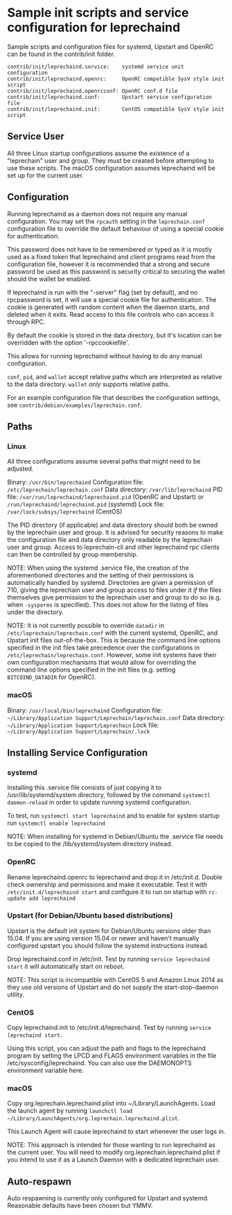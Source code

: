 Sample init scripts and service configuration for leprechaind
==========================================================

Sample scripts and configuration files for systemd, Upstart and OpenRC
can be found in the contrib/init folder.

    contrib/init/leprechaind.service:    systemd service unit configuration
    contrib/init/leprechaind.openrc:     OpenRC compatible SysV style init script
    contrib/init/leprechaind.openrcconf: OpenRC conf.d file
    contrib/init/leprechaind.conf:       Upstart service configuration file
    contrib/init/leprechaind.init:       CentOS compatible SysV style init script

Service User
---------------------------------

All three Linux startup configurations assume the existence of a "leprechain" user
and group.  They must be created before attempting to use these scripts.
The macOS configuration assumes leprechaind will be set up for the current user.

Configuration
---------------------------------

Running leprechaind as a daemon does not require any manual configuration. You may
set the `rpcauth` setting in the `leprechain.conf` configuration file to override
the default behaviour of using a special cookie for authentication.

This password does not have to be remembered or typed as it is mostly used
as a fixed token that leprechaind and client programs read from the configuration
file, however it is recommended that a strong and secure password be used
as this password is security critical to securing the wallet should the
wallet be enabled.

If leprechaind is run with the "-server" flag (set by default), and no rpcpassword is set,
it will use a special cookie file for authentication. The cookie is generated with random
content when the daemon starts, and deleted when it exits. Read access to this file
controls who can access it through RPC.

By default the cookie is stored in the data directory, but it's location can be overridden
with the option '-rpccookiefile'.

This allows for running leprechaind without having to do any manual configuration.

`conf`, `pid`, and `wallet` accept relative paths which are interpreted as
relative to the data directory. `wallet` *only* supports relative paths.

For an example configuration file that describes the configuration settings,
see `contrib/debian/examples/leprechain.conf`.

Paths
---------------------------------

### Linux

All three configurations assume several paths that might need to be adjusted.

Binary:              `/usr/bin/leprechaind`
Configuration file:  `/etc/leprechain/leprechain.conf`
Data directory:      `/var/lib/leprechaind`
PID file:            `/var/run/leprechaind/leprechaind.pid` (OpenRC and Upstart) or `/run/leprechaind/leprechaind.pid` (systemd)
Lock file:           `/var/lock/subsys/leprechaind` (CentOS)

The PID directory (if applicable) and data directory should both be owned by the
leprechain user and group. It is advised for security reasons to make the
configuration file and data directory only readable by the leprechain user and
group. Access to leprechain-cli and other leprechaind rpc clients can then be
controlled by group membership.

NOTE: When using the systemd .service file, the creation of the aforementioned
directories and the setting of their permissions is automatically handled by
systemd. Directories are given a permission of 710, giving the leprechain user and group
access to files under it _if_ the files themselves give permission to the
leprechain user and group to do so (e.g. when `-sysperms` is specified). This does not allow
for the listing of files under the directory.

NOTE: It is not currently possible to override `datadir` in
`/etc/leprechain/leprechain.conf` with the current systemd, OpenRC, and Upstart init
files out-of-the-box. This is because the command line options specified in the
init files take precedence over the configurations in
`/etc/leprechain/leprechain.conf`. However, some init systems have their own
configuration mechanisms that would allow for overriding the command line
options specified in the init files (e.g. setting `BITCOIND_DATADIR` for
OpenRC).

### macOS

Binary:              `/usr/local/bin/leprechaind`
Configuration file:  `~/Library/Application Support/Leprechain/leprechain.conf`
Data directory:      `~/Library/Application Support/Leprechain`
Lock file:           `~/Library/Application Support/Leprechain/.lock`

Installing Service Configuration
-----------------------------------

### systemd

Installing this .service file consists of just copying it to
/usr/lib/systemd/system directory, followed by the command
`systemctl daemon-reload` in order to update running systemd configuration.

To test, run `systemctl start leprechaind` and to enable for system startup run
`systemctl enable leprechaind`

NOTE: When installing for systemd in Debian/Ubuntu the .service file needs to be copied to the /lib/systemd/system directory instead.

### OpenRC

Rename leprechaind.openrc to leprechaind and drop it in /etc/init.d.  Double
check ownership and permissions and make it executable.  Test it with
`/etc/init.d/leprechaind start` and configure it to run on startup with
`rc-update add leprechaind`

### Upstart (for Debian/Ubuntu based distributions)

Upstart is the default init system for Debian/Ubuntu versions older than 15.04. If you are using version 15.04 or newer and haven't manually configured upstart you should follow the systemd instructions instead.

Drop leprechaind.conf in /etc/init.  Test by running `service leprechaind start`
it will automatically start on reboot.

NOTE: This script is incompatible with CentOS 5 and Amazon Linux 2014 as they
use old versions of Upstart and do not supply the start-stop-daemon utility.

### CentOS

Copy leprechaind.init to /etc/init.d/leprechaind. Test by running `service leprechaind start`.

Using this script, you can adjust the path and flags to the leprechaind program by
setting the LPCD and FLAGS environment variables in the file
/etc/sysconfig/leprechaind. You can also use the DAEMONOPTS environment variable here.

### macOS

Copy org.leprechain.leprechaind.plist into ~/Library/LaunchAgents. Load the launch agent by
running `launchctl load ~/Library/LaunchAgents/org.leprechain.leprechaind.plist`.

This Launch Agent will cause leprechaind to start whenever the user logs in.

NOTE: This approach is intended for those wanting to run leprechaind as the current user.
You will need to modify org.leprechain.leprechaind.plist if you intend to use it as a
Launch Daemon with a dedicated leprechain user.

Auto-respawn
-----------------------------------

Auto respawning is currently only configured for Upstart and systemd.
Reasonable defaults have been chosen but YMMV.
